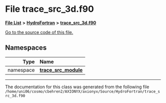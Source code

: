 
# File trace\_src\_3d.f90


[**File List**](files.md) **>** [**HydroFortran**](dir_1fab266cd447ad3f3624320661f845f1.md) **>** [**trace\_src\_3d.f90**](trace__src__3d_8f90.md)

[Go to the source code of this file.](trace__src__3d_8f90_source.md)












## Namespaces

| Type | Name |
| ---: | :--- |
| namespace | [**trace\_src\_module**](namespacetrace__src__module.md) <br> |















------------------------------
The documentation for this class was generated from the following file `/home/uni06/cosmo/cbehren2/AXIONYX/axionyx/Source/HydroFortran/trace_src_3d.f90`